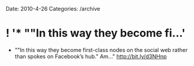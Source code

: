 Date: 2010-4-26
Categories: /archive

# ! '* ""In this way they become fi...'

* ""In this way they become first-class nodes on the social web rather than spokes on Facebook&rsquo;s hub." Am..." <a href="http://bit.ly/d3NHnp" rel="nofollow">http://bit.ly/d3NHnp</a>
